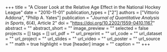 +++
title = "A Closer Look at the Relative Age Effect in the National Hockey League"
date = "2010-11-01"
publication_types = ["2"]
authors = ["Vittorio Addona", "Philip A. Yates"]
publication = "_Journal of Quantitative Analysis in Sports_, 6(4), Article 2"
doi = "https://doi.org/10.2202/1559-0410.1167"
abstract = ""
abstract_short = ""
image_preview = ""
selected = false
projects = []
tags = []
url_pdf = ""
url_preprint = ""
url_code = ""
url_dataset = ""
url_project = ""
url_slides = ""
url_video = ""
url_poster = ""
url_source = ""
math = true
highlight = true
[header]
image = ""
caption = ""
+++
